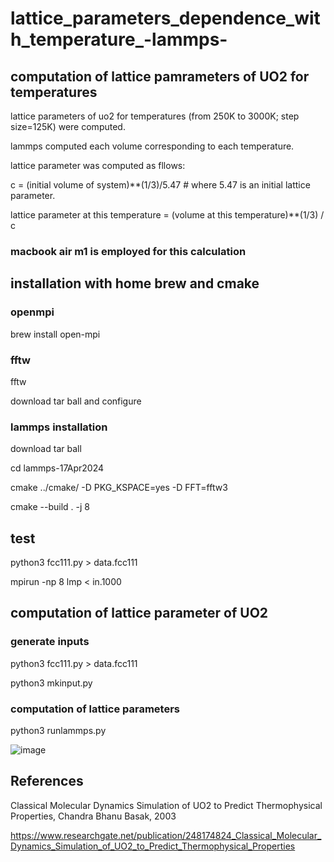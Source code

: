 # lattice_parameters_dependence_with_temperature_-lammps-

## computation of lattice pamrameters of UO2 for temperatures

lattice parameters of uo2 for temperatures (from 250K to 3000K; step size=125K) were computed.

lammps computed each volume corresponding to each temperature.

lattice parameter was computed as fllows:

c = (initial volume of system)**(1/3)/5.47     # where 5.47 is an initial lattice parameter.

lattice parameter at this temperature = (volume at this temperature)**(1/3) / c

### macbook air m1 is employed for this calculation

## installation with home brew and cmake

### openmpi

brew install open-mpi

### fftw

fftw

download tar ball and configure

### lammps installation

download tar ball

cd lammps-17Apr2024

cmake ../cmake/ -D PKG_KSPACE=yes -D FFT=fftw3

  cmake --build . -j 8

  ## test

  python3 fcc111.py > data.fcc111

  mpirun -np 8 lmp < in.1000

  ## computation of lattice parameter of UO2

  ### generate inputs

  python3 fcc111.py > data.fcc111

  python3 mkinput.py

  ### computation of lattice parameters

  python3 runlammps.py  

  ![image](https://github.com/chibaf/uo2_lattice_parameters_dependence_with_temperature_-lammps/assets/1296728/3d94f439-3c10-46f7-b458-f66794f2dfe2)

  ## References

Classical Molecular Dynamics Simulation of UO2 to Predict Thermophysical Properties, Chandra Bhanu Basak, 2003

https://www.researchgate.net/publication/248174824_Classical_Molecular_Dynamics_Simulation_of_UO2_to_Predict_Thermophysical_Properties


